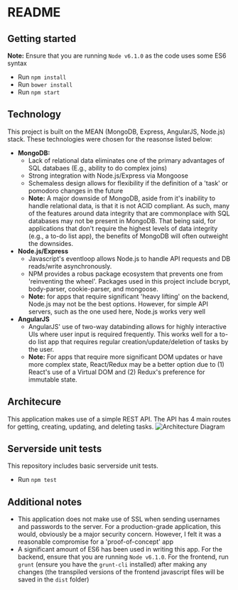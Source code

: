 # README

## Getting started
**Note:** Ensure that you are running `Node v6.1.0` as the code uses some ES6 syntax
- Run `npm install`
- Run `bower install`
- Run `npm start`

## Technology
This project is built on the MEAN (MongoDB, Express, AngularJS, Node.js) stack. These technologies were chosen for the reasonse listed below:
- **MongoDB:**
  - Lack of relational data eliminates one of the primary advantages of SQL databaes (E.g., ability to do complex joins)
  - Strong integration with Node.js/Express via Mongoose
  - Schemaless design allows for flexibility if the definition of a 'task' or pomodoro changes in the future
  - **Note:** A major downside of MongoDB, aside from it's inability to handle relational data, is that it is not ACID compliant. As such, many of the features around data integrity that are commonplace with SQL databases may not be present in MongoDB. That being said, for applications that don't require the highest levels of data integrity (e.g., a to-do list app), the benefits of MongoDB will often outweight the downsides.
- **Node.js/Express**
  - Javascript's eventloop allows Node.js to handle API requests and DB reads/write asynchronously.
  - NPM provides a robus package ecosystem that prevents one from 'reinventing the wheel'. Packages used in this project include bcrypt, body-parser, cookie-parser, and mongoose.
  - **Note:** for apps that require significant 'heavy lifting' on the backend, Node.js may not be the best options. However, for simple API servers, such as the one used here, Node.js works very well
- **AngularJS**
  - AngularJS' use of two-way databinding allows for highly interactive UIs where user input is required frequently. This works well for a to-do list app that requires regular creation/update/deletion of tasks by the user.
  - **Note:** For apps that require more significant DOM updates or have more complex state, React/Redux may be a better option due to (1) React's use of a Virtual DOM and (2) Redux's preference for immutable state.

## Architecure
This application makes use of a simple REST API. The API has 4 main routes for getting, creating, updating, and deleting tasks.
![Architecture Diagram](http://i.imgur.com/kiLIiyw.png)

## Serverside unit tests
This repository includes basic serverside unit tests.
- Run `npm test`

## Additional notes
- This application does not make use of SSL when sending usernames and passwords to the server. For a production-grade application, this would, obviously be a major security concern. However, I felt it was a reasonable compromise for a 'proof-of-concept' app
- A significant amount of ES6 has been used in writing this app. For the backend, ensure that you are running `Node v6.1.0`. For the frontend, run `grunt` (ensure you have the `grunt-cli` installed) after making any changes (the transpiled versions of the frontend javascript files will be saved in the `dist` folder)
